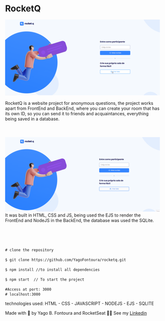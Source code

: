 <H1>RocketQ</H1>
<img src="public/images/rocketq.gif" alt="Gif RocketQ"/>
<p>RocketQ is a website project for anonymous questions, the project works apart from FrontEnd and BackEnd, where you can create your room that has its own ID, so you can send it to friends and acquaintances, everything being saved in a database.

</br>
</br>
</br>
</br>

<img src="public/images/rocket2.gif" alt="Gif RocketQ"/>
It was built in HTML, CSS and JS,
being used the EJS to render the FrontEnd and NodeJS in the BackEnd, the database was used the SQLite.</p>

</br>
</br>
</br>

```
# clone the repository

$ git clone https://github.com/YagoFontoura/rocketq.git

$ npm install //to install all dependencies

$ npm start  // To start the project

#Access at port: 3000
# localhost:3000
```

<p>technologies used: HTML - CSS - JAVASCRIPT - NODEJS - EJS - SQLITE</p>

<p>Made with 💜 by Yago B. Fontoura and RocketSeat 👋🏼 See my <a href="https://www.linkedin.com/in/yago-fontoura/">Linkedin</a><p>
